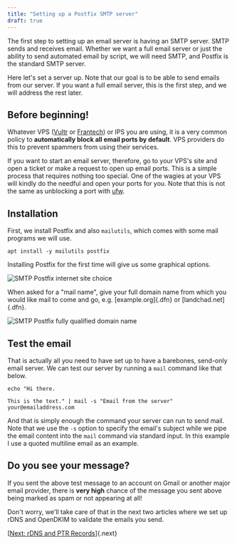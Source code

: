 ```yaml
---
title: "Setting up a Postfix SMTP server"
draft: true
---
```

The first step to setting up an email server is having an SMTP server.
SMTP sends and receives email. Whether we want a full email server or
just the ability to send automated email by script, we will need SMTP,
and Postfix is the standard SMTP server.

Here let\'s set a server up. Note that our goal is to be able to send
emails from our server. If you want a full email server, this is the
first step, and we will address the rest later.

## Before beginning!

Whatever VPS ([Vultr](https://www.vultr.com/?ref=8384069-6G) or
[Frantech](https://my.frantech.ca/aff.php?aff=3886)) or IPS you are
using, it is a very common policy to **automatically block all email
ports by default**. VPS providers do this to prevent spammers from using
their services.

If you want to start an email server, therefore, go to your VPS\'s site
and open a ticket or make a request to open up email ports. This is a
simple process that requires nothing too special. One of the wagies at
your VPS will kindly do the needful and open your ports for you. Note
that this is not the same as unblocking a port with [ufw](ufw.html).

## Installation

First, we install Postfix and also `mailutils`, which comes with some
mail programs we will use.

    apt install -y mailutils postfix

Installing Postfix for the first time will give us some graphical
options.

![SMTP Postfix internet site choice](pix/smtp-01.png)

When asked for a \"mail name\", give your full domain name from which
you would like mail to come and go, e.g. [example.org]{.dfn} or
[landchad.net]{.dfn}.

![SMTP Postfix fully qualified domain name](pix/smtp-02.png)

## Test the email

That is actually all you need to have set up to have a barebones,
send-only email server. We can test our server by running a `mail`
command like that below.

    echo "Hi there.

    This is the text." | mail -s "Email from the server" your@emailaddress.com

And that is simply enough the command your server can run to send mail.
Note that we use the `-s` option to specify the email\'s subject while
we pipe the email content into the `mail` command via standard input. In
this example I use a quoted multiline email as an example.

## Do you see your message?

If you sent the above test message to an account on Gmail or another
major email provider, there is **very high** chance of the message you
sent above being marked as spam or not appearing at all!

Don\'t worry, we\'ll take care of that in the next two articles where we
set up rDNS and OpenDKIM to validate the emails you send.

[[Next: rDNS and PTR Records](rdns.html)]{.next}
